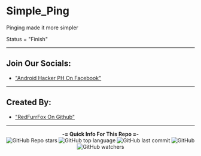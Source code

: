 # Simple_Ping
Pinging made it more simpler

Status = "Finish"

---

## Join Our Socials: 

 - ["Android Hacker PH On Facebook"](https://www.facebook.com/groups/1778790372291663)

---
  
## Created By: 
  
 - ["RedFurrFox On Github"](https://github.com/RedFurrFox)

---

<p align="center"> 
    <b>-= Quick Info For This Repo =-</b><br>
    <img alt="GitHub Repo stars" src="https://img.shields.io/github/stars/RedFurrFox/Simple_Ping?style=social">
    <img alt="GitHub top language" src="https://img.shields.io/github/languages/top/RedFurrFox/Simple_Ping">
    <img alt="GitHub last commit" src="https://img.shields.io/github/last-commit/RedFurrFox/Simple_Ping">
    <img alt="GitHub" src="https://img.shields.io/github/license/RedFurrFox/Simple_Ping">
    <img alt="GitHub watchers" src="https://img.shields.io/github/watchers/RedFurrFox/Simple_Ping?style=social">
</p>
